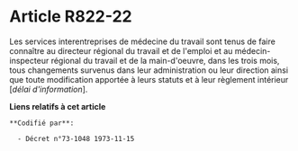 # Article R822-22

Les services interentreprises de médecine du travail sont tenus de faire connaître au directeur régional du travail et de
l'emploi et au médecin-inspecteur régional du travail et de la main-d'oeuvre, dans les trois mois, tous changements survenus
dans leur administration ou leur direction ainsi que toute modification apportée à leurs statuts et à leur règlement
intérieur [*délai d'information*].

**Liens relatifs à cet article**

	**Codifié par**:

	  - Décret n°73-1048 1973-11-15
